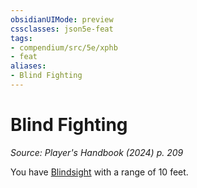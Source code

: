 ```yaml
---
obsidianUIMode: preview
cssclasses: json5e-feat
tags:
- compendium/src/5e/xphb
- feat
aliases:
- Blind Fighting
---
```

# Blind Fighting
*Source: Player's Handbook (2024) p. 209*  

You have [Blindsight](senses.md#Blindsight) with a range of 10 feet.